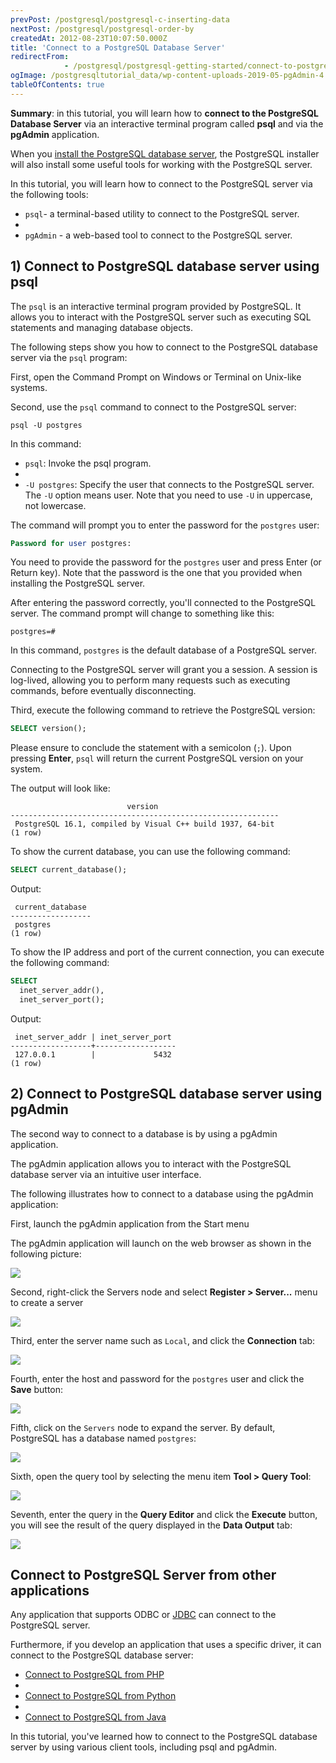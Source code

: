 ```yaml
---
prevPost: /postgresql/postgresql-c-inserting-data
nextPost: /postgresql/postgresql-order-by
createdAt: 2012-08-23T10:07:50.000Z
title: 'Connect to a PostgreSQL Database Server'
redirectFrom: 
            - /postgresql/postgresql-getting-started/connect-to-postgresql-database
ogImage: /postgresqltutorial_data/wp-content-uploads-2019-05-pgAdmin-4.png
tableOfContents: true
---
```



**Summary**: in this tutorial, you will learn how to **connect to the PostgreSQL Database Server** via an interactive terminal program called **psql** and via the **pgAdmin** application.

When you [install the PostgreSQL database server](/postgresql/postgresql-getting-started/install-postgresql), the PostgreSQL installer will also install some useful tools for working with the PostgreSQL server.

In this tutorial, you will learn how to connect to the PostgreSQL server via the following tools:

- `psql`- a terminal-based utility to connect to the PostgreSQL server.
-
- `pgAdmin` - a web-based tool to connect to the PostgreSQL server.

## 1) Connect to PostgreSQL database server using psql

The `psql` is an interactive terminal program provided by PostgreSQL. It allows you to interact with the PostgreSQL server such as executing SQL statements and managing database objects.

The following steps show you how to connect to the PostgreSQL database server via the `psql` program:

First, open the Command Prompt on Windows or Terminal on Unix-like systems.

Second, use the `psql` command to connect to the PostgreSQL server:

```
psql -U postgres
```

In this command:

- `psql`: Invoke the psql program.
-
- `-U postgres`: Specify the user that connects to the PostgreSQL server. The `-U` option means user. Note that you need to use `-U` in uppercase, not lowercase.

The command will prompt you to enter the password for the `postgres` user:

```sql
Password for user postgres:
```

You need to provide the password for the `postgres` user and press Enter (or Return key). Note that the password is the one that you provided when installing the PostgreSQL server.

After entering the password correctly, you'll connected to the PostgreSQL server. The command prompt will change to something like this:

```
postgres=#
```

In this command, `postgres` is the default database of a PostgreSQL server.

Connecting to the PostgreSQL server will grant you a session. A session is log-lived, allowing you to perform many requests such as executing commands, before eventually disconnecting.

Third, execute the following command to retrieve the PostgreSQL version:

```sql
SELECT version();
```

Please ensure to conclude the statement with a semicolon (`;`). Upon pressing **Enter**, `psql` will return the current PostgreSQL version on your system.

The output will look like:

```
                          version
------------------------------------------------------------
 PostgreSQL 16.1, compiled by Visual C++ build 1937, 64-bit
(1 row)
```

To show the current database, you can use the following command:

```sql
SELECT current_database();
```

Output:

```
 current_database
------------------
 postgres
(1 row)
```

To show the IP address and port of the current connection, you can execute the following command:

```sql
SELECT
  inet_server_addr(),
  inet_server_port();
```

Output:

```
 inet_server_addr | inet_server_port
------------------+------------------
 127.0.0.1        |             5432
(1 row)
```

## 2) Connect to PostgreSQL database server using pgAdmin

The second way to connect to a database is by using a pgAdmin application.

The pgAdmin application allows you to interact with the PostgreSQL database server via an intuitive user interface.

The following illustrates how to connect to a database using the pgAdmin application:

First, launch the pgAdmin application from the Start menu

The pgAdmin application will launch on the web browser as shown in the following picture:

![](/postgresqltutorial_data/wp-content-uploads-2019-05-pgAdmin-4.png)

Second, right-click the Servers node and select **Register > Server...** menu to create a server

![](/postgresqltutorial_data/wp-content-uploads-2024-01-Connect-to-PostgreSQL-pgadmin4.png)

Third, enter the server name such as `Local`, and click the **Connection** tab:

![](/postgresqltutorial_data/wp-content-uploads-2024-01-Connect-to-PostgreSQL-pgadmin4-server-name.png)

Fourth, enter the host and password for the `postgres` user and click the **Save** button:

![](/postgresqltutorial_data/wp-content-uploads-2024-01-Connect-to-PostgreSQL-pgadmin4-connection.png)

Fifth, click on the `Servers` node to expand the server. By default, PostgreSQL has a database named `postgres`:

![](/postgresqltutorial_data/wp-content-uploads-2024-01-Connect-to-PostgreSQL-pgadmin4-databases.png)

Sixth, open the query tool by selecting the menu item **Tool > Query Tool**:

![](/postgresqltutorial_data/wp-content-uploads-2024-01-Connect-to-PostgreSQL-pgadmin4-query-tool.png)

Seventh, enter the query in the **Query Editor** and click the **Execute** button, you will see the result of the query displayed in the **Data Output** tab:

![](/postgresqltutorial_data/wp-content-uploads-2024-01-Connect-to-PostgreSQL-pgadmin4-execute-query.png)

## Connect to PostgreSQL Server from other applications

Any application that supports ODBC or [JDBC](/postgresql/postgresql-jdbc) can connect to the PostgreSQL server.

Furthermore, if you develop an application that uses a specific driver, it can connect to the PostgreSQL database server:

- [Connect to PostgreSQL from PHP](/postgresql/postgresql-php/connect)
-
- [Connect to PostgreSQL from Python](/postgresql/postgresql-python/connect)
-
- [Connect to PostgreSQL from Java](/postgresql/postgresql-jdbc/connecting-to-postgresql-database)

In this tutorial, you've learned how to connect to the PostgreSQL database server by using various client tools, including psql and pgAdmin.
